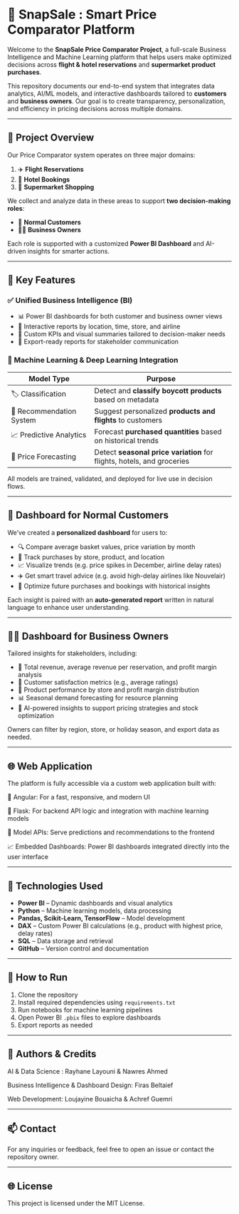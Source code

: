# 🧠 SnapSale : Smart Price Comparator Platform

Welcome to the **SnapSale Price Comparator Project**, a full-scale Business Intelligence and Machine Learning platform that helps users make optimized decisions across **flight & hotel reservations** and **supermarket product purchases**.

This repository documents our end-to-end system that integrates data analytics, AI/ML models, and interactive dashboards tailored to **customers** and **business owners**. Our goal is to create transparency, personalization, and efficiency in pricing decisions across multiple domains.

---

## 📌 Project Overview

Our Price Comparator system operates on three major domains:

1. ✈️ **Flight Reservations**
2. 🏨 **Hotel Bookings**
3. 🛒 **Supermarket Shopping**

We collect and analyze data in these areas to support **two decision-making roles**:
- 🎯 **Normal Customers**
- 🧑‍💼 **Business Owners**

Each role is supported with a customized **Power BI Dashboard** and AI-driven insights for smarter actions.

---

## 🚀 Key Features

### ✅ Unified Business Intelligence (BI)

- 📊 Power BI dashboards for both customer and business owner views
- 📍 Interactive reports by location, time, store, and airline
- 💼 Custom KPIs and visual summaries tailored to decision-maker needs
- 📁 Export-ready reports for stakeholder communication

### 🧠 Machine Learning & Deep Learning Integration

| Model Type              | Purpose                                                                 |
|-------------------------|-------------------------------------------------------------------------|
| 🏷️ Classification        | Detect and **classify boycott products** based on metadata              |
| 🤝 Recommendation System| Suggest personalized **products and flights** to customers               |
| 📈 Predictive Analytics  | Forecast **purchased quantities** based on historical trends            |
| 🔄 Price Forecasting     | Detect **seasonal price variation** for flights, hotels, and groceries  |

All models are trained, validated, and deployed for live use in decision flows.

---

## 👤 Dashboard for Normal Customers

We’ve created a **personalized dashboard** for users to:

- 🔍 Compare average basket values, price variation by month
- 🏬 Track purchases by store, product, and location
- 📈 Visualize trends (e.g. price spikes in December, airline delay rates)
- ✈️ Get smart travel advice (e.g. avoid high-delay airlines like Nouvelair)
- 💸 Optimize future purchases and bookings with historical insights

Each insight is paired with an **auto-generated report** written in natural language to enhance user understanding.

---

## 🧑‍💼 Dashboard for Business Owners

Tailored insights for stakeholders, including:

- 🧾 Total revenue, average revenue per reservation, and profit margin analysis
- 🧍 Customer satisfaction metrics (e.g., average ratings)
- 🏪 Product performance by store and profit margin distribution
- 📊 Seasonal demand forecasting for resource planning
- 🧠 AI-powered insights to support pricing strategies and stock optimization

Owners can filter by region, store, or holiday season, and export data as needed.

---

## 🌐 Web Application

The platform is fully accessible via a custom web application built with:

🔸 Angular: For a fast, responsive, and modern UI

🔹 Flask: For backend API logic and integration with machine learning models

🔄 Model APIs: Serve predictions and recommendations to the frontend

📈 Embedded Dashboards: Power BI dashboards integrated directly into the user interface

---

## 🔧 Technologies Used

- **Power BI** – Dynamic dashboards and visual analytics
- **Python** – Machine learning models, data processing
- **Pandas, Scikit-Learn, TensorFlow** – Model development
- **DAX** – Custom Power BI calculations (e.g., product with highest price, delay rates)
- **SQL** – Data storage and retrieval
- **GitHub** – Version control and documentation

---

## 📌 How to Run

1. Clone the repository
2. Install required dependencies using `requirements.txt`
3. Run notebooks for machine learning pipelines
4. Open Power BI `.pbix` files to explore dashboards
5. Export reports as needed

---

## 🧠 Authors & Credits

AI & Data Science : Rayhane Layouni & Nawres Ahmed

Business Intelligence & Dashboard Design: Firas Beltaief

Web Development: Loujayine Bouaicha & Achref Guemri

---

## 📫 Contact

For any inquiries or feedback, feel free to open an issue or contact the repository owner.

---

## 🌐 License

This project is licensed under the MIT License.


